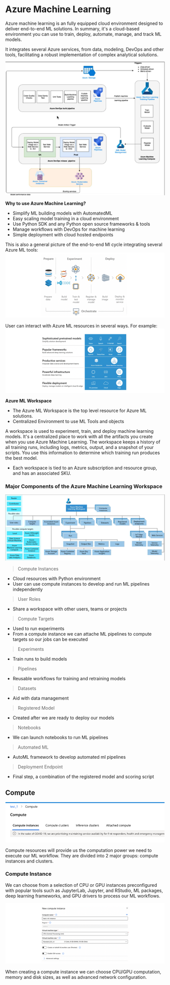 # Azure Machine Learning 

Azure machine learning is an fully equipped cloud environment designed to deliver end-to-end ML solutions.  In summary,
it's a cloud-based environment you can use to train, deploy, automate, manage, and track ML models.

It integrates several Azure services, from data, modeling, DevOps and other tools, facilitating a robust implementation 
of complex analytical solutions. 

![](/assets/azure/cert/dp100/2.png)

**Why to use Azure Machine Learning?**
- Simplify ML building models with AutomatedML
- Easy scaling model training in a cloud environment
- Use Python SDK and any Python open source frameworks & tools
- Manage workflows with DevOps for machine learning
- Simple deployment with cloud hosted endpoints

This is also a general picture of the end-to-end Ml cycle integrating several Azure ML tools:
![](/assets/azure/cert/dp100/9.png)

User can interact with Azure ML resources in several ways. For example:
![](/assets/azure/cert/dp100/8.png)



**Azure ML Workspace**

- The Azure ML Workspace is the top level resource for Azure ML solutions.
- Centralized Environment to use ML Tools and objects

A workspace is used to experiment, train, and deploy machine learning models. It's a centralized place to work with all 
the artifacts you create when you use Azure Machine Learning. 
The workspace keeps a history of all training runs, including logs, metrics, output, and a snapshot of your scripts. 
You use this information to determine which training run produces the best model.

- Each workspace is tied to an Azure subscription and resource group, and has an associated SKU.

### Major Components of the Azure Machine Learning Workspace

![](/assets/azure/cert/dp100/3.png)

> Compute Instances
- Cloud resources with Python environment
- User can use compute instances to develop and run ML pipelines independently 

> User Roles
- Share a workspace with other users, teams or projects

> Compute Targets
- Used to run experiments
- From a compute instance we can attache ML pipelines to compute targets so our jobs can be executed

> Experiments
- Train runs to build models

> Pipelines
- Reusable workflows for training and retraining models

> Datasets
- Aid with data management

> Registered Model 
- Created after we are ready to deploy our models

> Notebooks 
- We can launch notebooks to run ML pipelines

> Automated ML
- AutoML framework to develop automated ml pipelines

> Deployment Endpoint
- Final step, a combination of the registered model and scoring script

## Compute

![](/assets/azure/cert/dp100/5.png)

Compute resources will provide us the computation power we need to execute our ML workflow. They are divided into 2 major
groups: compute instances and clusters. 

### Compute Instance 

We can choose from a selection of CPU or GPU instances preconfigured with popular tools such as JupyterLab, Jupyter, 
and RStudio, ML packages, deep learning frameworks, and GPU drivers to process our ML workflows.

![](/assets/azure/cert/dp100/6.png)

When creating a compute instance we can choose CPU/GPU computation, memory and disk sizes, as well as advanced
network configuration. 